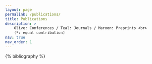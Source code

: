 ```yaml
---
layout: page
permalink: /publications/
title: Publications
description: >
    Olive: Conferences / Teal: Journals / Maroon: Preprints <br>
    (*: equal contribution)
nav: true
nav_order: 1
---
```


<!-- _pages/publications.md -->
<div class="publications">

{% bibliography %}

</div>
